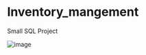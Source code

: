 # Inventory_mangement
Small SQL Project
		
																			
![image](https://github.com/user-attachments/assets/c3d067e4-751e-4aab-8c20-ae16563f6828)
